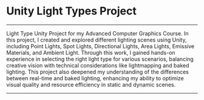# Unity Light Types Project
-------------------------------

Light Type Unity Project for my Advanced Computer Graphics Course. 
In this project, I created and explored different lighting scenes using Unity, including Point Lights, Spot Lights, Directional Lights, Area Lights, Emissive Materials, and Ambient Light. Through this work, I gained hands-on experience in selecting the right light type for various scenarios, balancing creative vision with technical considerations like lightmapping and baked lighting. This project also deepened my understanding of the differences between real-time and baked lighting, enhancing my ability to optimize visual quality and resource efficiency in static and dynamic scenes.

-------------------------------
